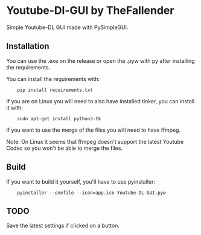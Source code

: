 # Youtube-Dl-GUI by TheFallender
Simple Youtube-DL GUI made with PySimpleGUI.

## Installation
You can use the .exe on the release or open the .pyw with py after installing the requirements.

You can install the requirements with:
```
    pip install requirements.txt
```
If you are on Linux you will need to also have installed tinker, you can install it with: 
```
    sudo apt-get install python3-tk
```

If you want to use the merge of the files you will need to have ffmpeg.

Note: On Linux it seems that ffmpeg doesn't support the latest Youtube Codec so you won't be able to merge the files.

## Build
If you want to build it yourself, you'll have to use pyinstaller:
```
    pyinstaller --onefile --icon=app.ico Youtube-DL-GUI.pyw
```


## TODO
Save the latest settings if clicked on a button.
